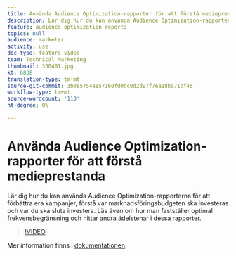 ```yaml
---
title: Använda Audience Optimization-rapporter för att förstå medieprestanda
description: Lär dig hur du kan använda Audience Optimization-rapporterna för att förbättra era kampanjer, förstå var marknadsföringsbudgeten ska investeras och var du ska sluta investera. Läs även om hur man fastställer optimal frekvensbegränsning och hittar andra ädelstenar i dessa rapporter.
feature: audience optimization reports
topics: null
audience: marketer
activity: use
doc-type: feature video
team: Technical Marketing
thumbnail: 330401.jpg
kt: 6838
translation-type: tm+mt
source-git-commit: 3b0e5754a857160fd0dc0d2d97f7ea18ba71bf46
workflow-type: tm+mt
source-wordcount: '110'
ht-degree: 0%

---
```



# Använda Audience Optimization-rapporter för att förstå medieprestanda

Lär dig hur du kan använda Audience Optimization-rapporterna för att förbättra era kampanjer, förstå var marknadsföringsbudgeten ska investeras och var du ska sluta investera. Läs även om hur man fastställer optimal frekvensbegränsning och hittar andra ädelstenar i dessa rapporter.

>[!VIDEO](https://video.tv.adobe.com/v/330401/?quality=12&learn=on)

Mer information finns i [dokumentationen](https://experienceleague.adobe.com/docs/audience-manager/user-guide/reporting/audience-optimization-reports/audience-optimization-reports.html#reporting).
